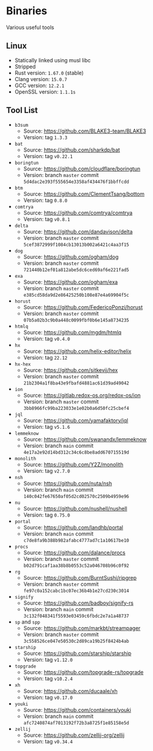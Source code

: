 # Binaries

Various useful tools

## Linux

- Statically linked using musl libc
- Stripped
- Rust version: `1.67.0` (stable)
- Clang version: `15.0.7`
- GCC version: `12.2.1`
- OpenSSL version: `1.1.1s`

## Tool List

- `b3sum`
  - Source: https://github.com/BLAKE3-team/BLAKE3
  - Version: tag `1.3.3`
- `bat`
  - Source: https://github.com/sharkdp/bat
  - Version: tag `v0.22.1`
- `boringtun`
  - Source: https://github.com/cloudflare/boringtun
  - Version: branch `master` commit `5d4dac2e393f555654e3358af434476f1bbffcdd`
- `btm`
  - Source: https://github.com/ClementTsang/bottom
  - Version: tag `0.8.0`
- `comtrya`
  - Source: https://github.com/comtrya/comtrya
  - Version: tag `v0.8.1`
- `delta`
  - Source: https://github.com/dandavison/delta
  - Version: branch `master` commit `5cef3872999f1084cb13013b002a6421c4aa3f15`
- `dog`
  - Source: https://github.com/ogham/dog
  - Version: branch `master` commit `721440b12ef01a812abe5dc6ced69af6e221fad5`
- `exa`
  - Source: https://github.com/ogham/exa
  - Version: branch `master` commit `e385cd58da9d2e86425250b108e87e4a69904f5c`
- `horust`
  - Source: https://github.com/FedericoPonzi/horust
  - Version: branch `master` commit `07b5a02b3c9b0a448c0099fbf0b6e145a8734235`
- `htmlq`
  - Source: https://github.com/mgdm/htmlq
  - Version: tag `v0.4.0`
- `hx`
  - Source: https://github.com/helix-editor/helix
  - Version: tag `22.12`
- `hx-hex`
  - Source: https://github.com/sitkevij/hex
  - Version: branch `master` commit `21b2304a1f8ba43e9fbafd4881ac61d39ad49042`
- `ion`
  - Source: https://gitlab.redox-os.org/redox-os/ion
  - Version: branch `master` commit `3bb8966fc99ba223033e1e02b0a6d50fc25cbef4`
- `jql`
  - Source: https://github.com/yamafaktory/jql
  - Version: tag `v5.1.6`
- `lemmeknow`
  - Source: https://github.com/swanandx/lemmeknow
  - Version: branch `main` commit `4e17a2e92d14bd312c34c6c8be8add670715519d`
- `monolith`
  - Source: https://github.com/Y2Z/monolith
  - Version: tag `v2.7.0`
- `nsh`
  - Source: https://github.com/nuta/nsh
  - Version: branch `main` commit `140c042fe67650af05d2cd02570c2509b4959e96`
- `nu`
  - Source: https://github.com/nushell/nushell
  - Version: tag `0.75.0`
- `portal`
  - Source: https://github.com/landhb/portal
  - Version: branch `main` commit `c7de8fa9b388b982afabc4777ad7c1a10617be10`
- `procs`
  - Source: https://github.com/dalance/procs
  - Version: branch `master` commit `b02d791caf1aa38b8b0553c52a046708b96c0f92`
- `rg`
  - Source: https://github.com/BurntSushi/ripgrep
  - Version: branch `master` commit `fe97c0a152cabc1bc07ec36b4b1e27cd230c3014`
- `signify`
  - Source: https://github.com/badboy/signify-rs
  - Version: branch `main` commit `3c132f048341f5593e03459c6fbdc2e7a1a48737`
- `sp` and `spp`
  - Source: https://github.com/markbt/streampager
  - Version: branch `master` commit `3c558526ce047e50530c2d89ca19b25f8424b4ab`
- `starship`
  - Source: https://github.com/starship/starship
  - Version: tag `v1.12.0`
- `topgrade`
  - Source: https://github.com/topgrade-rs/topgrade
  - Version: tag `v10.2.4`
- `xh`
  - Source: https://github.com/ducaale/xh
  - Version: tag `v0.17.0`
- `youki`
  - Source: https://github.com/containers/youki
  - Version: branch `main` commit `afc7240874af7013192f72b3a8725f1e85158e5d`
- `zellij`
  - Source: https://github.com/zellij-org/zellij
  - Version: tag `v0.34.4`

